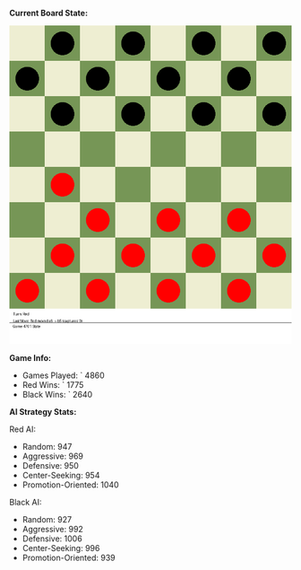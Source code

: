 
**Current Board State:**  
<!-- START_GIF -->
![Checkers Game](./checkers_game.gif)
<!-- END_GIF -->

**Game Info:**  
- Games Played: `<!-- GAMES_PLAYED --> 4860
- Red Wins: `<!-- RED_WINS --> 1775
- Black Wins: `<!-- BLACK_WINS --> 2640

<!-- AI_STATS -->
**AI Strategy Stats:**

Red AI:
- Random: 947
- Aggressive: 969
- Defensive: 950
- Center-Seeking: 954
- Promotion-Oriented: 1040

Black AI:
- Random: 927
- Aggressive: 992
- Defensive: 1006
- Center-Seeking: 996
- Promotion-Oriented: 939
